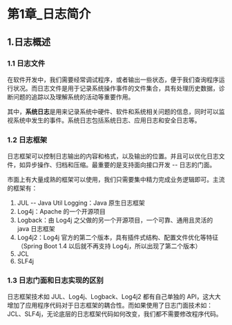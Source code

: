# 第1章_日志简介
## 1.日志概述
### 1.1 日志文件
在软件开发中，我们需要经常调试程序，或者输出一些状态，便于我们查询程序运行状况。而日志文件是用于记录系统操作事件的文件集合，具有处理历史数据，诊断问题的追踪以及理解系统的活动等重要作用。

其中，**系统日志**是用来记录系统中硬件、软件和系统相关问题的信息，同时可以监视系统中发生的事件。系统日志包括系统日志、应用日志和安全日志等。
### 1.2 日志框架
日志框架可以控制日志输出的内容和格式，以及输出的位置。并且可以优化日志文件，如异步操作、归档和压缩。最重要的是支持面向接口开发 -- 日志的门面。

市面上有大量成熟的框架可以使用，我们只需要集中精力完成业务逻辑即可。主流的框架有：

1. JUL -- Java Util Logging：Java 原生日志框架
2. Log4j：Apache 的一个开源项目
3. Logback：由 Log4j 之父做的另一个开源项目，一个可靠、通用且灵活的 java 日志框架
4. Log4j2：Log4j 官方的第二个版本，具有插件式结构、配置文件优化等特征（Spring Boot 1.4 以后就不再支持 Log4j，所以出现了第二个版本）
5. JCL
6. SLF4j

### 1.3 日志门面和日志实现的区别
日志框架技术如 JUL、Log4j、Logback、Log4j2 都有自己单独的 API，这大大增加了应用程序代码对于日志框架的耦合性。而如果使用了日志门面技术如：JCL、SLF4j，无论底层的日志框架代码如何改变，我们都不需要修改程序代码。 